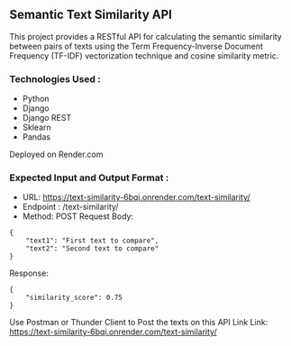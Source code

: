 ## Semantic Text Similarity API
This project provides a RESTful API for calculating the semantic similarity between pairs of texts using the Term Frequency-Inverse Document Frequency (TF-IDF) vectorization technique and cosine similarity metric.

### Technologies Used : 
  - Python
  - Django
  - Django REST
  - Sklearn
  - Pandas

Deployed on Render.com 

### Expected Input and Output Format :

- URL: https://text-similarity-6bqi.onrender.com/text-similarity/
- Endpoint : /text-similarity/
- Method: POST
Request Body:
```
{
    "text1": "First text to compare",
    "text2": "Second text to compare"
}
```
Response:
```
{
    "similarity_score": 0.75
}
```

Use Postman or Thunder Client to Post the texts on this API Link 
Link: https://text-similarity-6bqi.onrender.com/text-similarity/

